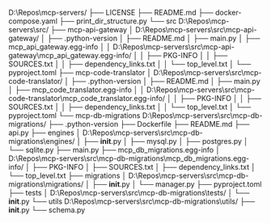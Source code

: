 D:\Repos\mcp-servers/
├── LICENSE
├── README.md
├── docker-compose.yaml
├── print_dir_structure.py
└── src
    D:\Repos\mcp-servers\src/
    ├── mcp-api-gateway
    │   D:\Repos\mcp-servers\src\mcp-api-gateway/
    │   ├── .python-version
    │   ├── README.md
    │   ├── main.py
    │   ├── mcp_api_gateway.egg-info
    │   │   D:\Repos\mcp-servers\src\mcp-api-gateway\mcp_api_gateway.egg-info/
    │   │   ├── PKG-INFO
    │   │   ├── SOURCES.txt
    │   │   ├── dependency_links.txt
    │   │   └── top_level.txt
    │   └── pyproject.toml
    ├── mcp-code-translator
    │   D:\Repos\mcp-servers\src\mcp-code-translator/
    │   ├── .python-version
    │   ├── README.md
    │   ├── main.py
    │   ├── mcp_code_translator.egg-info
    │   │   D:\Repos\mcp-servers\src\mcp-code-translator\mcp_code_translator.egg-info/
    │   │   ├── PKG-INFO
    │   │   ├── SOURCES.txt
    │   │   ├── dependency_links.txt
    │   │   └── top_level.txt
    │   └── pyproject.toml
    └── mcp-db-migrations
        D:\Repos\mcp-servers\src\mcp-db-migrations/
        ├── .python-version
        ├── Dockerfile
        ├── README.md
        ├── api.py
        ├── engines
        │   D:\Repos\mcp-servers\src\mcp-db-migrations\engines/
        │   ├── __init__.py
        │   ├── mysql.py
        │   ├── postgres.py
        │   └── sqlite.py
        ├── main.py
        ├── mcp_db_migrations.egg-info
        │   D:\Repos\mcp-servers\src\mcp-db-migrations\mcp_db_migrations.egg-info/
        │   ├── PKG-INFO
        │   ├── SOURCES.txt
        │   ├── dependency_links.txt
        │   └── top_level.txt
        ├── migrations
        │   D:\Repos\mcp-servers\src\mcp-db-migrations\migrations/
        │   ├── __init__.py
        │   └── manager.py
        ├── pyproject.toml
        ├── tests
        │   D:\Repos\mcp-servers\src\mcp-db-migrations\tests/
        │   └── __init__.py
        └── utils
            D:\Repos\mcp-servers\src\mcp-db-migrations\utils/
            ├── __init__.py
            └── schema.py
